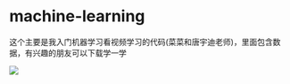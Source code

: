 # machine-learning
这个主要是我入门机器学习看视频学习的代码(菜菜和唐宇迪老师)，里面包含数据，有兴趣的朋友可以下载学一学

![](https://gitee.com/liangxinixn/guitar/raw/master/blog01/20200816095743.png)
